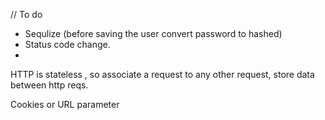 // To do 
- Sequlize (before saving the user convert password to hashed)
- Status code change.
- 

HTTP is stateless , so associate a request to any other request, store data between http reqs.

Cookies or URL parameter